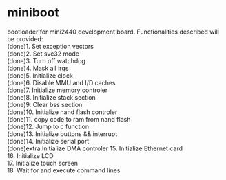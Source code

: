 # miniboot
bootloader for mini2440 development board. 
Functionalities described will be provided:   
(done)1. Set exception vectors  
(done)2. Set svc32 mode  
(done)3. Turn off watchdog   
(done)4. Mask all irqs     
(done)5. Initialize clock   
(done)6. Disable MMU and I/D caches   
(done)7. Initialize memory controler   
(done)8. Initialize stack section   
(done)9. Clear bss section   
(done)10. Initialize nand flash controler   
(done)11. copy code to ram from nand flash   
(done)12. Jump to c function    
(done)13. Initialize buttons  && interrupt    
(done)14. Initialize serial port    
(done)extra:Initialize DMA controler
15. Initialize Ethernet card    
16. Initialize LCD   
17. Initialize touch screen   
18. Wait for and execute command lines   


